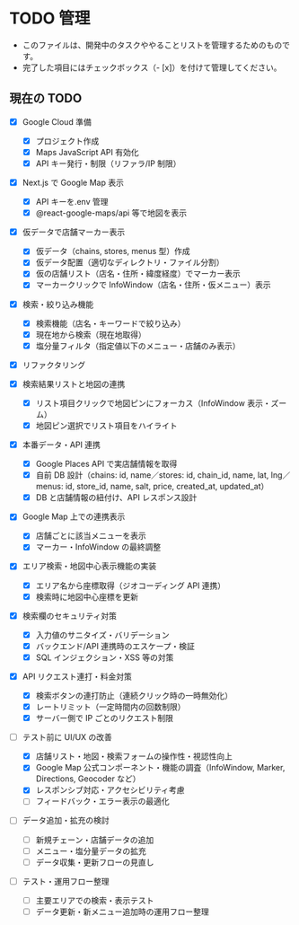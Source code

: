 # TODO 管理

- このファイルは、開発中のタスクややることリストを管理するためのものです。
- 完了した項目にはチェックボックス（- [x]）を付けて管理してください。

## 現在の TODO

- [x] Google Cloud 準備

  - [x] プロジェクト作成
  - [x] Maps JavaScript API 有効化
  - [x] API キー発行・制限（リファラ/IP 制限）

- [x] Next.js で Google Map 表示

  - [x] API キーを.env 管理
  - [x] @react-google-maps/api 等で地図を表示

- [x] 仮データで店舗マーカー表示

  - [x] 仮データ（chains, stores, menus 型）作成
  - [x] 仮データ配置（適切なディレクトリ・ファイル分割）
  - [x] 仮の店舗リスト（店名・住所・緯度経度）でマーカー表示
  - [x] マーカークリックで InfoWindow（店名・住所・仮メニュー）表示

- [x] 検索・絞り込み機能

  - [x] 検索機能（店名・キーワードで絞り込み）
  - [x] 現在地から検索（現在地取得）
  - [x] 塩分量フィルタ（指定値以下のメニュー・店舗のみ表示）

- [x] リファクタリング

- [x] 検索結果リストと地図の連携

  - [x] リスト項目クリックで地図ピンにフォーカス（InfoWindow 表示・ズーム）
  - [x] 地図ピン選択でリスト項目をハイライト

- [x] 本番データ・API 連携

  - [x] Google Places API で実店舗情報を取得
  - [x] 自前 DB 設計（chains: id, name／stores: id, chain_id, name, lat, lng／menus: id, store_id, name, salt, price, created_at, updated_at）
  - [x] DB と店舗情報の紐付け、API レスポンス設計

- [x] Google Map 上での連携表示

  - [x] 店舗ごとに該当メニューを表示
  - [x] マーカー・InfoWindow の最終調整

- [x] エリア検索・地図中心表示機能の実装

  - [x] エリア名から座標取得（ジオコーディング API 連携）
  - [x] 検索時に地図中心座標を更新

- [x] 検索欄のセキュリティ対策

  - [x] 入力値のサニタイズ・バリデーション
  - [x] バックエンド/API 連携時のエスケープ・検証
  - [x] SQL インジェクション・XSS 等の対策

- [x] API リクエスト連打・料金対策

  - [x] 検索ボタンの連打防止（連続クリック時の一時無効化）
  - [x] レートリミット（一定時間内の回数制限）
  - [x] サーバー側で IP ごとのリクエスト制限

- [ ] テスト前に UI/UX の改善

  - [x] 店舗リスト・地図・検索フォームの操作性・視認性向上
  - [x] Google Map 公式コンポーネント・機能の調査（InfoWindow, Marker, Directions, Geocoder など）
  - [x] レスポンシブ対応・アクセシビリティ考慮
  - [ ] フィードバック・エラー表示の最適化

- [ ] データ追加・拡充の検討

  - [ ] 新規チェーン・店舗データの追加
  - [ ] メニュー・塩分量データの拡充
  - [ ] データ収集・更新フローの見直し

- [ ] テスト・運用フロー整理

  - [ ] 主要エリアでの検索・表示テスト
  - [ ] データ更新・新メニュー追加時の運用フロー整理
